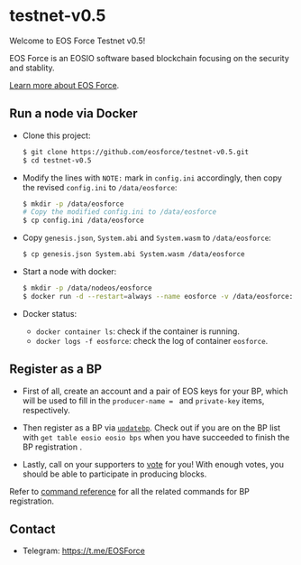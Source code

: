 # testnet-v0.5

Welcome to EOS Force Testnet v0.5!

EOS Force is an EOSIO software based blockchain focusing on the security and stablity.

[Learn more about EOS Force](https://github.com/eosforce/System).

## Run a node via Docker

- Clone this project:

    ```bash
    $ git clone https://github.com/eosforce/testnet-v0.5.git
    $ cd testnet-v0.5
    ```

- Modify the lines with `NOTE:` mark in `config.ini` accordingly, then copy the revised `config.ini` to `/data/eosforce`:

    ```bash
    $ mkdir -p /data/eosforce
    # Copy the modified config.ini to /data/eosforce
    $ cp config.ini /data/eosforce
    ```

- Copy `genesis.json`, `System.abi` and `System.wasm` to `/data/eosforce`:

    ```bash
    $ cp genesis.json System.abi System.wasm /data/eosforce
    ```

- Start a node with docker:

    ```bash
    $ mkdir -p /data/nodeos/eosforce
    $ docker run -d --restart=always --name eosforce -v /data/eosforce:/opt/eosio/bin/data-dir -v /data/nodeos/eosforce:/root/.local/share/eosio/nodeos -p 8888:8888 -p 9876:9876 eosforce/eos:20180603 nodeosd.sh
    ```

- Docker status:

    - `docker container ls`: check if the container is running.
    - `docker logs -f eosforce`: check the log of container `eosforce`.

## Register as a BP

- First of all, create an account and a pair of EOS keys for your BP, which will be used to fill in the `producer-name = ` and `private-key` items, respectively.

- Then register as a BP via [`updatebp`](https://github.com/eosforce/System/tree/master/src#updatebp). Check out if you are on the BP list with `get table eosio eosio bps` when you have succeeded to finish the BP registration .

- Lastly, call on your supporters to [vote](https://github.com/eosforce/System/tree/master/src#vote) for you! With enough votes, you should be able to participate in producing blocks.

Refer to [command reference](https://github.com/eosforce/System/tree/master/src#command-reference) for all the related commands for BP registration.

## Contact

- Telegram: https://t.me/EOSForce
